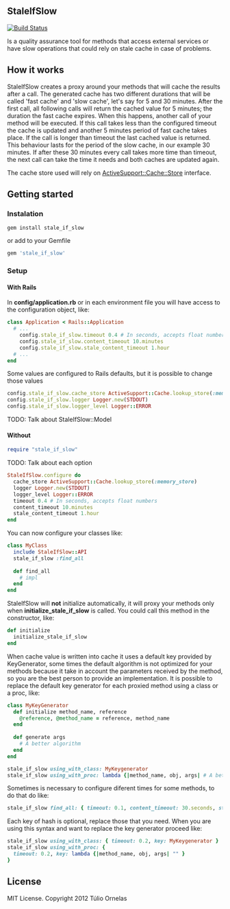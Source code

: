 ## StaleIfSlow
[![Build Status](https://secure.travis-ci.org/tulios/stale_if_slow.png)](http://travis-ci.org/tulios/stale_if_slow)

Is a quality assurance tool for methods that access external services or have slow operations that could rely on stale cache in case of problems.

## How it works

StaleIfSlow creates a proxy around your methods that will cache the results after a call. The generated cache has two different durations that will be called 'fast cache' and 'slow cache', let's say for 5 and 30 minutes. After the first call, all following calls will return the cached value for 5 minutes; the duration the fast cache expires. When this happens, another call of your method will be executed. If this call takes less than the configured timeout the cache is updated and another 5 minutes period of fast cache takes place. If the call is longer than timeout the last cached value is returned. This behaviour lasts for the period of the slow cache, in our example 30 minutes. If after these 30 minutes every call takes more time than timeout, the next call can take the time it needs and both caches are updated again.

The cache store used will rely on [ActiveSupport::Cache::Store](http://api.rubyonrails.org/classes/ActiveSupport/Cache/Store.html) interface.

## Getting started

### Instalation

```console
gem install stale_if_slow
```

or add to your Gemfile

```ruby
gem 'stale_if_slow'
```

### Setup

#### With Rails

In __config/application.rb__ or in each environment file you will have access to the configuration object, like:

```ruby
class Application < Rails::Application
  # ...    
    config.stale_if_slow.timeout 0.4 # In seconds, accepts float numbers
    config.stale_if_slow.content_timeout 10.minutes
    config.stale_if_slow.stale_content_timeout 1.hour    
  # ...
end
```

Some values are configured to Rails defaults, but it is possible to change those values

```ruby
config.stale_if_slow.cache_store ActiveSupport::Cache.lookup_store(:memory_store)
config.stale_if_slow.logger Logger.new(STDOUT)
config.stale_if_slow.logger_level Logger::ERROR
```

TODO: Talk about StaleIfSlow::Model

#### Without

```ruby
require "stale_if_slow"
```

TODO: Talk about each option

```ruby
StaleIfSlow.configure do
  cache_store ActiveSupport::Cache.lookup_store(:memory_store)
  logger Logger.new(STDOUT)
  logger_level Logger::ERROR
  timeout 0.4 # In seconds, accepts float numbers
  content_timeout 10.minutes
  stale_content_timeout 1.hour
end
```

You can now configure your classes like:

```ruby
class MyClass
  include StaleIfSlow::API    
  stale_if_slow :find_all
    
  def find_all
    # impl
  end
end
```

StaleIfSlow will __not__ initialize automatically, it will proxy your methods only when __initialize_stale_if_slow__ is called. You could call this method in the constructor, like:

```ruby
def initialize
  initialize_stale_if_slow
end
```

When cache value is written into cache it uses a default key provided by KeyGenerator, some times the default algorithm is not optimized for your methods because it take in account the parameters received by the method, so you are the best person to provide an implementation. It is possible to replace the default key generator for each proxied method using a class or a proc, like:

```ruby
class MyKeyGenerator
  def initialize method_name, reference
    @reference, @method_name = reference, method_name
  end
      
  def generate args
    # A better algorithm
  end
end
```

```ruby
stale_if_slow using_with_class: MyKeygenerator
stale_if_slow using_with_proc: lambda {|method_name, obj, args| # A better algorithm }
```

Sometimes is necessary to configure diferent times for some methods, to do that do like:

```ruby
stale_if_slow find_all: { timeout: 0.1, content_timeout: 30.seconds, stale_content_timeout: 5.minutes }
```

Each key of hash is optional, replace those that you need. When you are using this syntax and want to replace the key generator proceed like:

```ruby
stale_if_slow using_with_class: { timeout: 0.2, key: MyKeygenerator }
stale_if_slow using_with_proc: {
  timeout: 0.2, key: lambda {|method_name, obj, args| "" } 
}
```

## License

MIT License. Copyright 2012 Túlio Ornelas